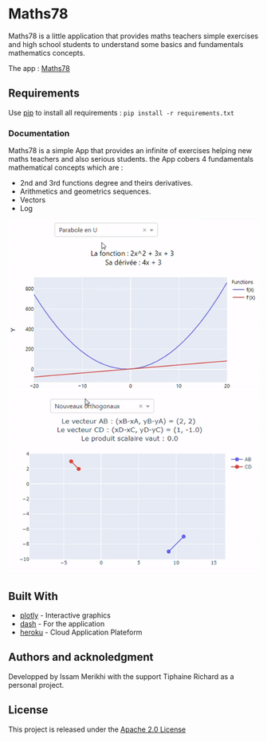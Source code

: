 # Maths78

Maths78 is a little application that provides maths teachers simple exercises and high school students to understand some basics and fundamentals mathematics concepts.

The app : [Maths78](https://maths78.herokuapp.com/)

## Requirements

Use [pip](https://pypi.org/project/pip/) to install all requirements : `pip install -r requirements.txt`

### Documentation

Maths78 is a simple App that provides an infinite of exercises helping new maths teachers and also serious students. the App cobers 4 fundamentals mathematical concepts which are :

- 2nd and 3rd functions degree and theirs derivatives.
- Arithmetics and geometrics sequences.
- Vectors
- Log




<img src ="assets/function.gif" width = "auto" height = "auto">
<img src ="assets/vector.gif" width = "auto" height = "auto">

## Built With

- [plotly](https://plotly.com/python/) - Interactive graphics
- [dash](https://plotly.com/dash/) - For the application
- [heroku](https://dashboard.heroku.com/) - Cloud Application Plateform




## Authors and acknoledgment

Developped by Issam Merikhi with the support Tiphaine Richard as a personal project.

## License

This project is released under the [Apache 2.0 License](https://github.com/IssamMerikhi/Maths78/edit/main/LICENSE)
